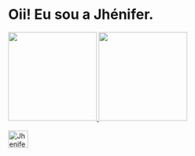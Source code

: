 
# Oii! Eu sou a Jhénifer.

 <div>
  <a href="https://github.com/JheniferMatos">
  <img height="180em" src="https://github-readme-stats.vercel.app/api?username=JheniferMatos&count_private=true&show_icons=true&theme=gotham&include_all_commits"/>
  <img height="180em" src="https://github-readme-stats.vercel.app/api/top-langs/?username=JheniferMatos&layout=compact&theme=gotham&include_all_commits"/>
</div>


<div style="display: inline_block"><br>
 <img align="center" alt="Jhenifer-Py" height="35" width="40"
<link rel="stylesheet" href="https://cdn.jsdelivr.net/gh/devicons/devicon@v2.12.0/devicon.min.css">
<i class="devicon-python-plain"></i>
</div>     

